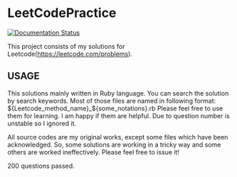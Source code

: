 # LeetCodePractice

[![Documentation Status](https://img.shields.io/badge/中文文档-最新-brightgreen.svg)](README-CN.md)

This project consists of my solutions for Leetcode(https://leetcode.com/problems).

## USAGE
This solutions mainly written in Ruby language. You can search the solution by search keywords.
Most of those files are named in following format: ${Leetcode_method_name}_${some_notations}.rb
Please feel free to use them for learning. I am happy if them are helpful.
Due to question number is unstable so I ignored it.


All source codes are my original works, except some files which have been acknowledged.
So, some solutions are working in a tricky way and some others are worked ineffectively.
Please feel free to issue it!

200 questions passed.
